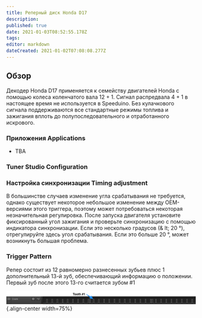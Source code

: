 ```yaml
---
title: Реперный диск Honda D17
description: 
published: true
date: 2021-01-03T08:52:55.178Z
tags: 
editor: markdown
dateCreated: 2021-01-02T07:08:08.277Z
---
```


## Обзор 

Декодер Honda D17 применяется к семейству двигателей Honda с помощью колеса коленчатого вала 12 + 1. Сигнал распредвала 4 + 1 в настоящее время не используется в Speeduino. Без кулачкового сигнала поддерживаются все стандартные режимы топлива и зажигания вплоть до полупоследовательного и отработанного искрового.

### Приложения Applications

-   TBA

### Tuner Studio Configuration

### Настройка синхронизации Timing adjustment

В большинстве случаев изменение угла срабатывания не требуется, однако существует некоторое небольшое изменение между OEM-версиями этого триггера, поэтому может потребоваться некоторая незначительная регулировка. После запуска двигателя установите фиксированный угол зажигания и проверьте синхронизацию с помощью индикатора синхронизации. Если это несколько градусов (& lt; 20 °), отрегулируйте здесь угол срабатывания. Если это больше 20 °, может возникнуть большая проблема.

### Trigger Pattern

Репер состоит из 12 равномерно разнесенных зубьев плюс 1 дополнительный 13-й зуб, обеспечивающий информацию о положении. Первый зуб после этого 13-го считается зубом \#1

![honda_D17.png](/img/decoders/honda_D17.png){.align-center width=75%}
